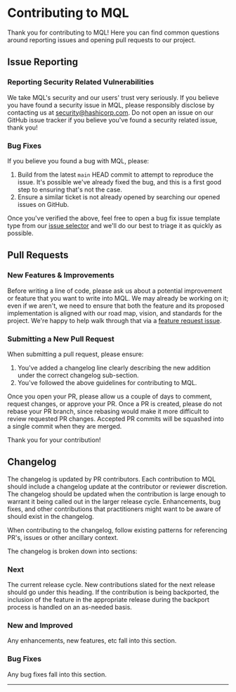 # Contributing to MQL

Thank you for contributing to MQL! Here you can find common questions around
reporting issues and opening pull requests to our project.

## Issue Reporting

### Reporting Security Related Vulnerabilities

We take MQL's security and our users' trust very seriously. If you believe you
have found a security issue in MQL, please responsibly disclose by contacting us
at security@hashicorp.com. Do not open an issue on our GitHub issue tracker if
you believe you've found a security related issue, thank you!

### Bug Fixes

If you believe you found a bug with MQL, please:

1. Build from the latest `main` HEAD commit to attempt to reproduce the issue.
   It's possible we've already fixed the bug, and this is a first good step to
   ensuring that's not the case.
1. Ensure a similar ticket is not already opened by searching our opened issues
   on GitHub.

Once you've verified the above, feel free to open a bug fix issue template type
from our [issue selector](https://github.com/hashicorp/mql/issues/new/choose)
and we'll do our best to triage it as quickly as possible.

## Pull Requests

### New Features & Improvements

Before writing a line of code, please ask us about a potential improvement or
feature that you want to write into MQL. We may already be working on it;
even if we aren't, we need to ensure that both the feature and its proposed
implementation is aligned with our road map, vision, and standards for the
project. We're happy to help walk through that via a [feature request
issue](https://github.com/hashicorp/mql/issues/new/choose).

### Submitting a New Pull Request

When submitting a pull request, please ensure:

1. You've added a changelog line clearly describing the new addition under the
   correct changelog sub-section.
1. You've followed the above guidelines for contributing to MQL.

Once you open your PR, please allow us a couple of days to comment, request
changes, or approve your PR.  Once a PR is created, please do not rebase your PR
branch, since rebasing would make it more difficult to review requested PR
changes. Accepted PR commits will be squashed into a single commit when
they are merged.

Thank you for your contribution!

## Changelog

The changelog is updated by PR contributors. Each contribution to MQL should
include a changelog update at the contributor or reviewer discretion. The
changelog should be updated when the contribution is large enough to warrant it
being called out in the larger release cycle. Enhancements, bug fixes, and other
contributions that practitioners might want to be aware of should exist in the
changelog. 

When contributing to the changelog, follow existing patterns for referencing
PR's, issues or other ancillary context.

The changelog is broken down into sections:

### Next

The current release cycle. New contributions slated for the next release should
go under this heading. If the contribution is being backported, the inclusion of
the feature in the appropriate release during the backport process is handled
on an as-needed basis.

### New and Improved

Any enhancements, new features, etc fall into this section. 

### Bug Fixes

Any bug fixes fall into this section.

****
